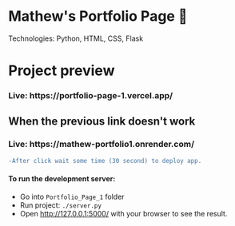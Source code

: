 # Mathew's Portfolio Page 📃
Technologies: Python, HTML, CSS, Flask

# Project preview
<h3>Live: https://portfolio-page-1.vercel.app/  </h3>

<h2>When the previous link doesn't work </h2>
<h3>Live: https://mathew-portfolio1.onrender.com/  </h3>

```diff
-After click wait some time (30 second) to deploy app.
```

<h4>To run the development server:</h4>

- Go into `Portfolio_Page_1` folder
- Run project: `./server.py`
- Open http://127.0.0.1:5000/ with your browser to see the result.
